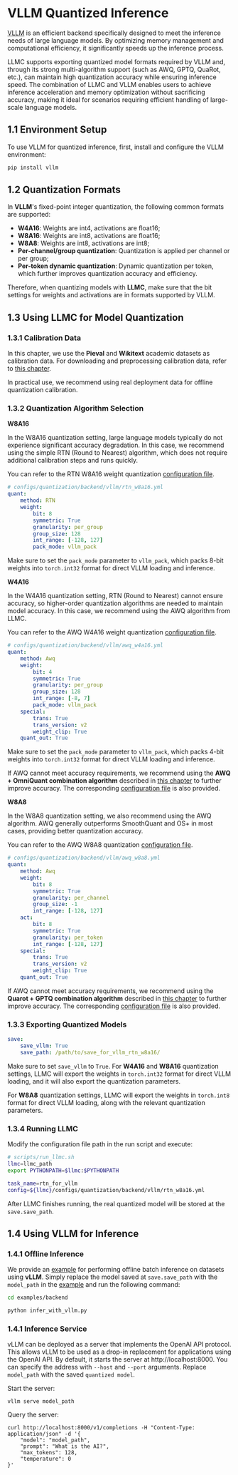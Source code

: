 
# VLLM Quantized Inference

[VLLM](https://github.com/vllm-project/vllm) is an efficient backend specifically designed to meet the inference needs of large language models. By optimizing memory management and computational efficiency, it significantly speeds up the inference process.

LLMC supports exporting quantized model formats required by VLLM and, through its strong multi-algorithm support (such as AWQ, GPTQ, QuaRot, etc.), can maintain high quantization accuracy while ensuring inference speed. The combination of LLMC and VLLM enables users to achieve inference acceleration and memory optimization without sacrificing accuracy, making it ideal for scenarios requiring efficient handling of large-scale language models.

## 1.1 Environment Setup

To use VLLM for quantized inference, first, install and configure the VLLM environment:

```bash
pip install vllm
```

## 1.2 Quantization Formats

In **VLLM**'s fixed-point integer quantization, the following common formats are supported:

- **W4A16**: Weights are int4, activations are float16;
- **W8A16**: Weights are int8, activations are float16;
- **W8A8**: Weights are int8, activations are int8;
- **Per-channel/group quantization**: Quantization is applied per channel or per group;
- **Per-token dynamic quantization**: Dynamic quantization per token, which further improves quantization accuracy and efficiency.

Therefore, when quantizing models with **LLMC**, make sure that the bit settings for weights and activations are in formats supported by VLLM.

## 1.3 Using LLMC for Model Quantization

### 1.3.1 Calibration Data

In this chapter, we use the **Pieval** and **Wikitext** academic datasets as calibration data. For downloading and preprocessing calibration data, refer to [this chapter](https://llmc-en.readthedocs.io/en/latest/configs.html).

In practical use, we recommend using real deployment data for offline quantization calibration.

### 1.3.2 Quantization Algorithm Selection

**W8A16**

In the W8A16 quantization setting, large language models typically do not experience significant accuracy degradation. In this case, we recommend using the simple RTN (Round to Nearest) algorithm, which does not require additional calibration steps and runs quickly.

You can refer to the RTN W8A16 weight quantization [configuration file](https://github.com/ModelTC/llmc/tree/main/configs/quantization/backend/vllm/rtn_w8a16.yml).

```yaml
# configs/quantization/backend/vllm/rtn_w8a16.yml
quant:
    method: RTN
    weight:
        bit: 8
        symmetric: True
        granularity: per_group
        group_size: 128
        int_range: [-128, 127]
        pack_mode: vllm_pack
```

Make sure to set the `pack_mode` parameter to `vllm_pack`, which packs 8-bit weights into `torch.int32` format for direct VLLM loading and inference.

**W4A16**

In the W4A16 quantization setting, RTN (Round to Nearest) cannot ensure accuracy, so higher-order quantization algorithms are needed to maintain model accuracy. In this case, we recommend using the AWQ algorithm from LLMC.

You can refer to the AWQ W4A16 weight quantization [configuration file](https://github.com/ModelTC/llmc/tree/main/configs/quantization/backend/vllm/awq_w4a16.yml).

```yaml
# configs/quantization/backend/vllm/awq_w4a16.yml
quant:
    method: Awq
    weight:
        bit: 4
        symmetric: True
        granularity: per_group
        group_size: 128
        int_range: [-8, 7]
        pack_mode: vllm_pack
    special:
        trans: True
        trans_version: v2
        weight_clip: True
    quant_out: True  
```

Make sure to set the `pack_mode` parameter to `vllm_pack`, which packs 4-bit weights into `torch.int32` format for direct VLLM loading and inference.

If AWQ cannot meet accuracy requirements, we recommend using the **AWQ + OmniQuant combination algorithm** described in [this chapter](https://llmc-en.readthedocs.io/en/latest/practice/awq_omni.html) to further improve accuracy. The corresponding [configuration file](https://github.com/ModelTC/llmc/tree/main/configs/quantization/backend/vllm/w4a16_combin) is also provided.

**W8A8**

In the W8A8 quantization setting, we also recommend using the AWQ algorithm. AWQ generally outperforms SmoothQuant and OS+ in most cases, providing better quantization accuracy.

You can refer to the AWQ W8A8 quantization [configuration file](https://github.com/ModelTC/llmc/tree/main/configs/quantization/backend/vllm/awq_w8a8.yml).

```yaml
# configs/quantization/backend/vllm/awq_w8a8.yml
quant:
    method: Awq
    weight:
        bit: 8
        symmetric: True
        granularity: per_channel
        group_size: -1
        int_range: [-128, 127]
    act:
        bit: 8
        symmetric: True
        granularity: per_token
        int_range: [-128, 127]
    special:
        trans: True
        trans_version: v2
        weight_clip: True
    quant_out: True 
```

If AWQ cannot meet accuracy requirements, we recommend using the **Quarot + GPTQ combination algorithm** described in [this chapter](https://llmc-en.readthedocs.io/en/latest/practice/quarot_gptq.html) to further improve accuracy. The corresponding [configuration file](https://github.com/ModelTC/llmc/tree/main/configs/quantization/backend/vllm/w8a8_combin) is also provided.

### 1.3.3 Exporting Quantized Models

```yaml
save:
    save_vllm: True
    save_path: /path/to/save_for_vllm_rtn_w8a16/
```

Make sure to set `save_vllm` to `True`. For **W4A16** and **W8A16** quantization settings, LLMC will export the weights in `torch.int32` format for direct VLLM loading, and it will also export the quantization parameters.

For **W8A8** quantization settings, LLMC will export the weights in `torch.int8` format for direct VLLM loading, along with the relevant quantization parameters.

### 1.3.4 Running LLMC

Modify the configuration file path in the run script and execute:

```bash
# scripts/run_llmc.sh
llmc=llmc_path
export PYTHONPATH=$llmc:$PYTHONPATH

task_name=rtn_for_vllm
config=${llmc}/configs/quantization/backend/vllm/rtn_w8a16.yml
```

After LLMC finishes running, the real quantized model will be stored at the `save.save_path`.

## 1.4 Using VLLM for Inference

### 1.4.1 Offline Inference

We provide an [example](https://github.com/ModelTC/llmc/blob/main/examples/backend/infer_with_vllm.py) for performing offline batch inference on datasets using **vLLM**. Simply replace the model saved at `save.save_path` with the `model_path` in the [example](https://github.com/ModelTC/llmc/blob/main/examples/backend/infer_with_vllm.py) and run the following command:

```bash
cd examples/backend

python infer_with_vllm.py
```

### 1.4.1 Inference Service

vLLM can be deployed as a server that implements the OpenAI API protocol. This allows vLLM to be used as a drop-in replacement for applications using the OpenAI API. By default, it starts the server at http://localhost:8000. You can specify the address with `--host` and `--port` arguments. Replace `model_path` with the saved `quantized model`.

Start the server:

```
vllm serve model_path 
```

Query the server:

```
curl http://localhost:8000/v1/completions -H "Content-Type: application/json" -d '{
    "model": "model_path",
    "prompt": "What is the AI?",
    "max_tokens": 128,
    "temperature": 0
}'
```
